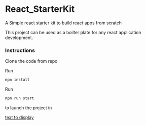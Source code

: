 # React_StarterKit
A Simple react starter kit to build react apps from scratch

This project can be used as a boilter plate for any react application development.

### Instructions

Clone the code from repo

Run 
```js
npm install
```

Run 
```js
npm run start
```
to launch the project in 

[text to display](localhost:3000)
